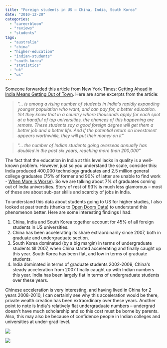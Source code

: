 ```yaml
---
title: "Foreign students in US – China, India, South Korea"
date: "2010-12-20"
categories: 
  - "careerbloom"
  - "reviews"
  - "students"
tags: 
  - "australia"
  - "china"
  - "higher-education"
  - "indian-students"
  - "south-korea"
  - "statistics"
  - "uk"
  - "us"
---
```


Someone forwarded this article from New York Times: [Getting Ahead in India Means Getting Out of Town](http://www.nytimes.com/2010/12/13/world/asia/13iht-educLede13.html?_r=3&ref=world&pagewanted=all). Here are some excerpts from the article:

> _"… is among a rising number of students in India's rapidly expanding younger population who want, and can pay for, a better education. Yet they know that in a country where thousands apply for each spot at a handful of top universities, the chances of this happening are remote. These students say a good foreign degree will get them a better job and a better life. And if the potential return on investment appears worthwhile, they will put their money on it"_

> _"… the number of Indian students going overseas annually has doubled in the past six years, reaching more than 200,000"_

The fact that the education in India at this level lacks in quality is a well-known problem. However, just so you understand the scale, consider this: India produced 400,000 technology graduates and 2.5 million general college graduates (75% of former and 90% of latter are unable to find work - [When More is Worse](http://www.newsweek.com/2008/08/09/when-more-is-worse.html)). So we are talking about 7% of graduates coming out of India universities. Story of rest of 93% is much less glamorous – most of these are about sub-par skills and scarcity of jobs in India.

To understand this data about students going to US for higher studies, I also looked at past trends (thanks to [Open Doors Data](http://www.iie.org/en/Research-and-Publications/Open-Doors/Data)) to understand this phenomenon better. Here are some interesting findings I had:

1. China, India and South Korea together account for 45% of all foreign students in US universities.
2. China has been accelerating its share extraordinarily since 2007, both in graduate and undergraduate section.
3. South Korea dominated (by a big margin) in terms of undergraduate students till 2007, when China started accelerating and finally caught up this year. South Korea has been flat, and low in terms of graduate students.
4. India dominated in terms of graduate students 2002-2009, China's steady acceleration from 2007 finally caught up with Indian numbers this year. India has been largely flat in terms of undergraduate students over these years.

Chinese acceleration is very interesting, and having lived in China for 2 years 2008-2010, I can certainly see why this acceleration would be there, private wealth creation has been extraordinary over these years. Another point to note is India's relatively flat undergraduate numbers – undergrad doesn't have much scholarship and so this cost must be borne by parents. Also, this may also be because of confidence people in Indian colleges and universities at under-grad level.

![](images/122010_0549_foreignstud1.png)

![](images/122010_0549_foreignstud2.png)
